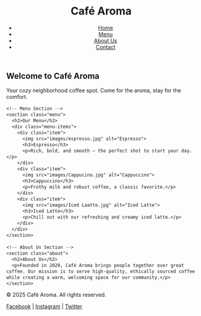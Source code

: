 <!DOCTYPE html>
<html lang="en">
<head>
  <meta charset="UTF-8" />
  <meta name="viewport" content="width=device-width, initial-scale=1.0" />
  <title>Café Aroma</title>
  <link rel="stylesheet" href="style.css" />
</head>
<body>

  <!-- Header -->
  <header>
    <div class="container">
      <h1>Café Aroma</h1>
      <nav>
        <ul>
          <li><a href="#">Home</a></li>
          <li><a href="#">Menu</a></li>
          <li><a href="#">About Us</a></li>
          <li><a href="#">Contact</a></li>
        </ul>
      </nav>
    </div>
  </header>

  <!-- Main Content -->
  <main>
    <!-- Welcome Section -->
    <section class="welcome">
      <h2>Welcome to Café Aroma</h2>
      <p>Your cozy neighborhood coffee spot. Come for the aroma, stay for the comfort.</p>
    </section>

    <!-- Menu Section -->
    <section class="menu">
      <h2>Our Menu</h2>
      <div class="menu-items">
        <div class="item">
          <img src="images/espresso.jpg" alt="Espresso">
          <h3>Espresso</h3>
          <p>Rich, bold, and smooth – the perfect shot to start your day.</p>
        </div>
        <div class="item">
          <img src="images/Cappucino.jpg" alt="Cappuccino">
          <h3>Cappuccino</h3>
          <p>Frothy milk and robust coffee, a classic favorite.</p>
        </div>
        <div class="item">
          <img src="images/Iced Laatte.jpg" alt="Iced Latte">
          <h3>Iced Latte</h3>
          <p>Chill out with our refreshing and creamy iced latte.</p>
        </div>
      </div>
    </section>

    <!-- About Us Section -->
    <section class="about">
      <h2>About Us</h2>
      <p>Founded in 2020, Café Aroma brings people together over great coffee. Our mission is to serve high-quality, ethically sourced coffee while creating a warm, welcoming space for our community.</p>
    </section>
  </main>

  <!-- Footer -->
  <footer>
    <p>&copy; 2025 Café Aroma. All rights reserved.</p>
    <div class="socials">
      <a href="#">Facebook</a> |
      <a href="#">Instagram</a> |
      <a href="#">Twitter</a>
    </div>
  </footer>

</body>
</html>
